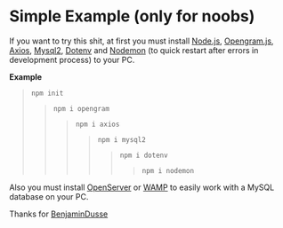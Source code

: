 # Simple Example (only for noobs)

If you want to try this shit, at first you must install [Node.js](https://github.com/nodejs/node), [Opengram.js](https://github.com/OpengramJS/opengram), [Axios](https://github.com/axios/axios), [Mysql2](https://github.com/sidorares/node-mysql2), [Dotenv](https://github.com/motdotla/dotenv) and [Nodemon](https://github.com/remy/nodemon) (to quick restart after errors in development process) to your PC.

**Example**
> `npm init`
>> `npm i opengram`
>>> `npm i axios`
>>>> `npm i mysql2`
>>>>> `npm i dotenv`
>>>>>> `npm i nodemon`

Also you must install [OpenServer](https://ospanel.io/) or [WAMP](https://www.wampserver.com/en/) to easily work with a MySQL database on your PC. 

Thanks for [BenjaminDusse](https://github.com/BenjaminDusse) 
